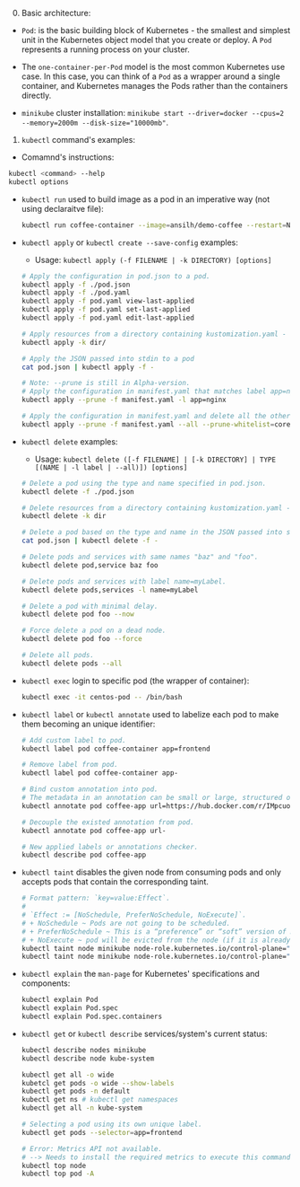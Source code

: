 0. Basic architecture:

- `Pod`: is the basic building block of Kubernetes - the smallest and simplest unit in the Kubernetes object model that you create or deploy.
  A `Pod` represents a running process on your cluster.

- The `one-container-per-Pod` model is the most common Kubernetes use case.
  In this case, you can think of a `Pod` as a wrapper around a single container, and Kubernetes manages the Pods rather than the containers directly.

- `minikube` cluster installation: `minikube start --driver=docker --cpus=2 --memory=2000m --disk-size="10000mb"`.

1. `kubectl` command's examples:

- Comamnd's instructions:

```bash
kubectl <command> --help
kubectl options
```

- `kubectl run` used to build image as a pod in an imperative way (not using declaraitve file):

  ```bash
  kubectl run coffee-container --image=ansilh/demo-coffee --restart=Never
  ```

- `kubectl apply` or `kubectl create --save-config` examples:

  - Usage: `kubectl apply (-f FILENAME | -k DIRECTORY) [options]`

  ```bash
  # Apply the configuration in pod.json to a pod.
  kubectl apply -f ./pod.json
  kubectl apply -f ./pod.yaml
  kubectl apply -f pod.yaml view-last-applied
  kubectl apply -f pod.yaml set-last-applied
  kubectl apply -f pod.yaml edit-last-applied

  # Apply resources from a directory containing kustomization.yaml - e.g. dir/kustomization.yaml.
  kubectl apply -k dir/

  # Apply the JSON passed into stdin to a pod
  cat pod.json | kubectl apply -f -

  # Note: --prune is still in Alpha-version.
  # Apply the configuration in manifest.yaml that matches label app=nginx and delete all other resources that are not in the file and match label app=nginx.
  kubectl apply --prune -f manifest.yaml -l app=nginx

  # Apply the configuration in manifest.yaml and delete all the other config maps that are not in the file.
  kubectl apply --prune -f manifest.yaml --all --prune-whitelist=core/v1/ConfigMap
  ```

- `kubectl delete` examples:

  - Usage: `kubectl delete ([-f FILENAME] | [-k DIRECTORY] | TYPE [(NAME | -l label | --all)]) [options]`

  ```bash
  # Delete a pod using the type and name specified in pod.json.
  kubectl delete -f ./pod.json

  # Delete resources from a directory containing kustomization.yaml - e.g. dir/kustomization.yaml.
  kubectl delete -k dir

  # Delete a pod based on the type and name in the JSON passed into stdin.
  cat pod.json | kubectl delete -f -

  # Delete pods and services with same names "baz" and "foo".
  kubectl delete pod,service baz foo

  # Delete pods and services with label name=myLabel.
  kubectl delete pods,services -l name=myLabel

  # Delete a pod with minimal delay.
  kubectl delete pod foo --now

  # Force delete a pod on a dead node.
  kubectl delete pod foo --force

  # Delete all pods.
  kubectl delete pods --all
  ```

- `kubectl exec` login to specific pod (the wrapper of container):

  ```bash
  kubectl exec -it centos-pod -- /bin/bash
  ```

- `kubectl label` or `kubectl annotate` used to labelize each pod to make them becoming an unique identifier:

  ```bash
  # Add custom label to pod.
  kubectl label pod coffee-container app=frontend

  # Remove label from pod.
  kubectl label pod coffee-container app-

  # Bind custom annotation into pod.
  # The metadata in an annotation can be small or large, structured or unstructured, and can be included characters which is not permitted by labels.
  kubectl annotate pod coffee-app url=https://hub.docker.com/r/IMpcuong/test-image

  # Decouple the existed annotation from pod.
  kubectl annotate pod coffee-app url-

  # New applied labels or annotations checker.
  kubectl describe pod coffee-app
  ```

- `kubectl taint` disables the given node from consuming pods and only accepts pods that contain the corresponding taint.

  ```bash
  # Format pattern: `key=value:Effect`.
  #
  # `Effect := [NoSchedule, PreferNoSchedule, NoExecute]`.
  # + NoSchedule ~ Pods are not going to be scheduled.
  # + PreferNoSchedule ~ This is a “preference” or “soft” version of NoSchedule; the system will try to avoid placing a pod that does not tolerate the taint on the node, but it is not required.
  # + NoExecute ~ pod will be evicted from the node (if it is already running on the node), and will not be scheduled onto the node (if it is not yet running on the node).
  kubectl taint node minikube node-role.kubernetes.io/control-plane="":NoSchedule
  kubectl taint node minikube node-role.kubernetes.io/control-plane="":NoExecute
  ```

- `kubectl explain` the `man-page` for Kubernetes' specifications and components:

  ```bash
  kubectl explain Pod
  kubectl explain Pod.spec
  kubectl explain Pod.spec.containers
  ```

- `kubectl get` or `kubectl describe` services/system's current status:

  ```bash
  kubectl describe nodes minikube
  kubectl describe node kube-system

  kubectl get all -o wide
  kubetcl get pods -o wide --show-labels
  kubectl get pods -n default
  kubectl get ns # kubectl get namespaces
  kubectl get all -n kube-system

  # Selecting a pod using its own unique label.
  kubectl get pods --selector=app=frontend

  # Error: Metrics API not available.
  # --> Needs to install the required metrics to execute this command.
  kubectl top node
  kubectl top pod -A
  ```

